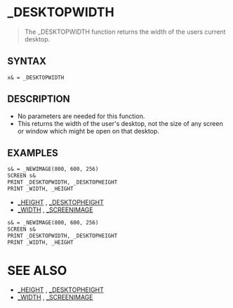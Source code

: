 # _DESKTOPWIDTH
> The _DESKTOPWIDTH function returns the width of the users current desktop.

## SYNTAX
`x& = _DESKTOPWIDTH`

## DESCRIPTION
* No parameters are needed for this function.
* This returns the width of the user's desktop, not the size of any screen or window which might be open on that desktop.


## EXAMPLES

```vb
s& = _NEWIMAGE(800, 600, 256)
SCREEN s&
PRINT _DESKTOPWIDTH, _DESKTOPHEIGHT
PRINT _WIDTH, _HEIGHT
```

* [_HEIGHT](_HEIGHT.md) , [_DESKTOPHEIGHT](_DESKTOPHEIGHT.md)
* [_WIDTH](_WIDTH.md) , [_SCREENIMAGE](_SCREENIMAGE.md)

```vb
s& = _NEWIMAGE(800, 600, 256)
SCREEN s&
PRINT _DESKTOPWIDTH, _DESKTOPHEIGHT
PRINT _WIDTH, _HEIGHT
```



# SEE ALSO
* [_HEIGHT](_HEIGHT.md) , [_DESKTOPHEIGHT](_DESKTOPHEIGHT.md)
* [_WIDTH](_WIDTH.md) , [_SCREENIMAGE](_SCREENIMAGE.md)

